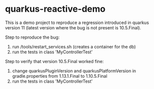# quarkus-reactive-demo

This is a demo project to reproduce a regression introduced in quarkus version 11 (latest version where the bug is not present is 10.5.Final).

Step to reproduce the bug:

1) run /tools/restart_services.sh (creates a container for the db)
2) run the tests in class 'MyControllerTest'

Step to verify that version 10.5.Final worked fine:

1) change quarkusPluginVersion and quarkusPlatformVersion in gradle.properties from 1.13.1.Final to 1.10.5.Final
2) run the tests in class 'MyControllerTest'
